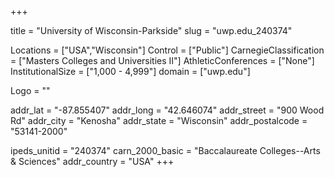 
+++

title = "University of Wisconsin-Parkside"
slug = "uwp.edu_240374"

Locations = ["USA","Wisconsin"]
Control = ["Public"]
CarnegieClassification = ["Masters Colleges and Universities II"]
AthleticConferences = ["None"]
InstitutionalSize = ["1,000 - 4,999"]
domain = ["uwp.edu"]

Logo = ""

addr_lat = "-87.855407"
addr_long = "42.646074"
addr_street = "900 Wood Rd"
addr_city = "Kenosha"
addr_state = "Wisconsin"
addr_postalcode = "53141-2000"

ipeds_unitid = "240374"
carn_2000_basic = "Baccalaureate Colleges--Arts & Sciences"
addr_country = "USA"
+++
    
